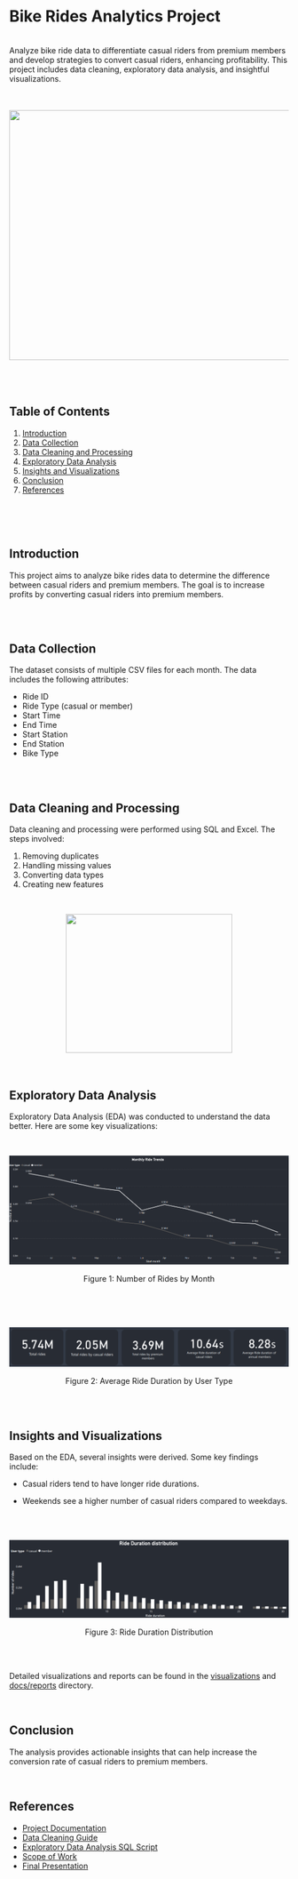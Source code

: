 # Bike Rides Analytics Project

<br>
Analyze bike ride data to differentiate casual riders from premium members and develop strategies to convert casual riders, enhancing profitability. This project includes data cleaning, exploratory data analysis, and insightful visualizations.

<br>
<br>
<br>

<p align="center">
  <img width="550" height="450" src="https://github.com/user-attachments/assets/dbf3029b-bc25-4803-91d8-7517054ac7a3">
</p>

<br>
<br>

## Table of Contents
1. [Introduction](#introduction)
2. [Data Collection](#data-collection)
3. [Data Cleaning and Processing](#data-cleaning-and-processing)
4. [Exploratory Data Analysis](#exploratory-data-analysis)
5. [Insights and Visualizations](#insights-and-visualizations)
6. [Conclusion](#conclusion)
7. [References](#references)

<br>
<br>
<br>

## Introduction

This project aims to analyze bike rides data to determine the difference between casual riders and premium members. The goal is to increase profits by converting casual riders into premium members.


<br>
<br>

## Data Collection

The dataset consists of multiple CSV files for each month. The data includes the following attributes:


- Ride ID
- Ride Type (casual or member)
- Start Time
- End Time
- Start Station
- End Station
- Bike Type


<br>
<br>

## Data Cleaning and Processing

Data cleaning and processing were performed using SQL and Excel. The steps involved:


1. Removing duplicates
2. Handling missing values
3. Converting data types
4. Creating new features



<br>
<p align="center">
  <img width="300" height="250" src="https://github.com/user-attachments/assets/8b0fb85b-4e0f-47ef-9f93-de68a9ade4f8">
</p>
<br>

## Exploratory Data Analysis
Exploratory Data Analysis (EDA) was conducted to understand the data better. Here are some key visualizations:

<br> 

![Rides by Month](visualizations/chart/Monthly_Ride_Trends.png)
<p align="center"> 
  Figure 1: Number of Rides by Month
</p>


<br>
<br>
<br>

![Average Ride Duration](visualizations/chart/KPIs.png)

<p align="center"> 
  Figure 2: Average Ride Duration by User Type
</p>


<br>
<br>

## Insights and Visualizations

Based on the EDA, several insights were derived. Some key findings include:

- Casual riders tend to have longer ride durations.

- Weekends see a higher number of casual riders compared to weekdays.

<br>
<br>

![Ride Duration Distribution](visualizations/chart/Ride_Duration_Distribution.png)


<p align="center"> 
 Figure 3: Ride Duration Distribution 
</p>


<br>
<br>

Detailed visualizations and reports can be found in the [visualizations](visualizations) and [docs/reports](docs/reports) directory.

<br>



## Conclusion

The analysis provides actionable insights that can help increase the conversion rate of casual riders to premium members.

<br>


## References

- [Project Documentation](docs/reports/Project_Documentation.pdf)
- [Data Cleaning Guide](docs/guides/Cleaning_log.pdf)
- [Exploratory Data Analysis SQL Script](src/Bike_Rides.sql)
- [Scope of Work](docs/reports/Scope_Of_Work.pdf)
- [Final Presentation](docs/reports/Final_Presentation.pdf)

